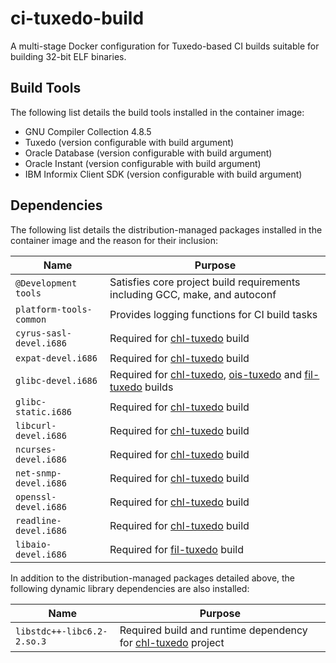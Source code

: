# ci-tuxedo-build

A multi-stage Docker configuration for Tuxedo-based CI builds suitable for building 32-bit ELF binaries.

## Build Tools

The following list details the build tools installed in the container image:

* GNU Compiler Collection 4.8.5
* Tuxedo (version configurable with build argument)
* Oracle Database (version configurable with build argument)
* Oracle Instant (version configurable with build argument)
* IBM Informix Client SDK (version configurable with build argument)

## Dependencies

The following list details the distribution-managed packages installed in the container image and the reason for their inclusion:

| Name                    | Purpose                                                                        |
|-------------------------|--------------------------------------------------------------------------------|
| `@Development tools`    | Satisfies core project build requirements including GCC, make, and autoconf    |
| `platform-tools-common` | Provides logging functions for CI build tasks                                  |
| `cyrus-sasl-devel.i686` | Required for [chl-tuxedo](https://github.com/companieshouse/chl-tuxedo/) build |
| `expat-devel.i686`      | Required for [chl-tuxedo](https://github.com/companieshouse/chl-tuxedo/) build |
| `glibc-devel.i686`      | Required for [chl-tuxedo](https://github.com/companieshouse/chl-tuxedo/), [ois-tuxedo](https://github.com/companieshouse/ois-tuxedo/) and [fil-tuxedo](https://github.com/companieshouse/fil-tuxedo/) builds |
| `glibc-static.i686`     | Required for [chl-tuxedo](https://github.com/companieshouse/chl-tuxedo/) build |
| `libcurl-devel.i686`    | Required for [chl-tuxedo](https://github.com/companieshouse/chl-tuxedo/) build |
| `ncurses-devel.i686`    | Required for [chl-tuxedo](https://github.com/companieshouse/chl-tuxedo/) build |
| `net-snmp-devel.i686`   | Required for [chl-tuxedo](https://github.com/companieshouse/chl-tuxedo/) build |
| `openssl-devel.i686`    | Required for [chl-tuxedo](https://github.com/companieshouse/chl-tuxedo/) build |
| `readline-devel.i686`   | Required for [chl-tuxedo](https://github.com/companieshouse/chl-tuxedo/) build |
| `libaio-devel.i686`     | Required for [fil-tuxedo](https://github.com/companieshouse/fil-tuxedo/) build |

In addition to the distribution-managed packages detailed above, the following dynamic library dependencies are also installed:

| Name                       | Purpose                                                                                                       |
|----------------------------|---------------------------------------------------------------------------------------------------------------|
| `libstdc++-libc6.2-2.so.3` | Required build and runtime dependency for [chl-tuxedo](https://github.com/companieshouse/chl-tuxedo/) project |

